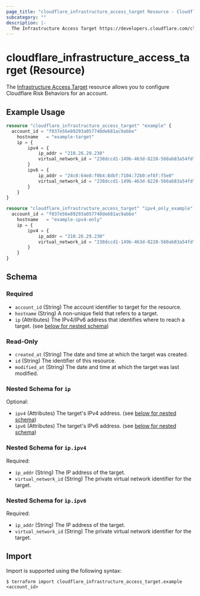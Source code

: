 ```yaml
---
page_title: "cloudflare_infrastructure_access_target Resource - Cloudflare"
subcategory: ""
description: |-
  The Infrastructure Access Target https://developers.cloudflare.com/cloudflare-one/insights/risk-score/ resource allows you to configure Cloudflare Risk Behaviors for an account.
---
```


# cloudflare_infrastructure_access_target (Resource)

The [Infrastructure Access Target](https://developers.cloudflare.com/cloudflare-one/insights/risk-score/) resource allows you to configure Cloudflare Risk Behaviors for an account.

## Example Usage

```terraform
resource "cloudflare_infrastructure_access_target" "example" {
  account_id = "f037e56e89293a057740de681ac9abbe"
	hostname   = "example-target"
	ip = {
		ipv4 = {
            ip_addr = "210.26.29.230"
            virtual_network_id = "238dccd1-149b-463d-8228-560ab83a54fd"
        }
        ipv6 = {
            ip_addr = "24c0:64e8:f0b4:8dbf:7104:72b0:ef8f:f5e0"
            virtual_network_id = "238dccd1-149b-463d-8228-560ab83a54fd"
        }
	}
}

resource "cloudflare_infrastructure_access_target" "ipv4_only_example" {
  account_id = "f037e56e89293a057740de681ac9abbe"
	hostname   = "example-ipv4-only"
	ip = {
		ipv4 = {
            ip_addr = "210.26.29.230"
            virtual_network_id = "238dccd1-149b-463d-8228-560ab83a54fd"
        }
	}
}
```
<!-- schema generated by tfplugindocs -->
## Schema

### Required

- `account_id` (String) The account identifier to target for the resource.
- `hostname` (String) A non-unique field that refers to a target.
- `ip` (Attributes) The IPv4/IPv6 address that identifies where to reach a target. (see [below for nested schema](#nestedatt--ip))

### Read-Only

- `created_at` (String) The date and time at which the target was created.
- `id` (String) The identifier of this resource.
- `modified_at` (String) The date and time at which the target was last modified.

<a id="nestedatt--ip"></a>
### Nested Schema for `ip`

Optional:

- `ipv4` (Attributes) The target's IPv4 address. (see [below for nested schema](#nestedatt--ip--ipv4))
- `ipv6` (Attributes) The target's IPv6 address. (see [below for nested schema](#nestedatt--ip--ipv6))

<a id="nestedatt--ip--ipv4"></a>
### Nested Schema for `ip.ipv4`

Required:

- `ip_addr` (String) The IP address of the target.
- `virtual_network_id` (String) The private virtual network identifier for the target.


<a id="nestedatt--ip--ipv6"></a>
### Nested Schema for `ip.ipv6`

Required:

- `ip_addr` (String) The IP address of the target.
- `virtual_network_id` (String) The private virtual network identifier for the target.

## Import

Import is supported using the following syntax:

```shell
$ terraform import cloudflare_infrastructure_access_target.example <account_id>
```
